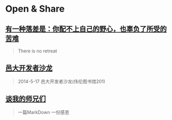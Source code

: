 #  Open & Share

## [有一种落差是：你配不上自己的野心，也辜负了所受的苦难](luocha.md)
>There is no retreat


## [邑大开发者沙龙](wyu-dev-conf.md)

>2014-5-17 邑大开发者沙龙(伟伦图书馆201)


## [谈我的师兄们](thank.md)

>一篇MarkDown 一份感恩







